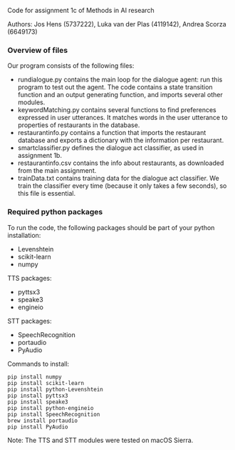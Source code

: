 Code for assignment 1c of Methods in AI research

Authors: Jos Hens (5737222), Luka van der Plas (4119142), Andrea Scorza (6649173)

### Overview of files
Our program consists of the following files:
* rundialogue.py contains the main loop for the dialogue agent: run this program to test out the agent. The code contains a state transition function and an output generating function, and imports several other modules.
* keywordMatching.py contains several functions to find preferences expressed in user utterances. It matches words in the user utterance to properties of restaurants in the database.
* restaurantinfo.py contains a function that imports the restaurant database and exports a dictionary with the information per restaurant.
* smartclassifier.py defines the dialogue act classifier, as used in assignment 1b.
* restaurantinfo.csv contains the info about restaurants, as downloaded from the main assignment.
* trainData.txt contains training data for the dialogue act classifier. We train the classifier every time (because it only takes a few seconds), so this file is essential.

### Required python packages
To run the code, the following packages should be part of your python installation:
* Levenshtein
* scikit-learn
* numpy

TTS packages:
* pyttsx3
* speake3
* engineio

STT packages:
* SpeechRecognition
* portaudio
* PyAudio


Commands to install:
```
pip install numpy
pip install scikit-learn
pip install python-Levenshtein
pip install pyttsx3
pip install speake3
pip install python-engineio
pip install SpeechRecognition
brew install portaudio
pip install PyAudio

```

Note: The TTS and STT modules were tested on macOS Sierra.
